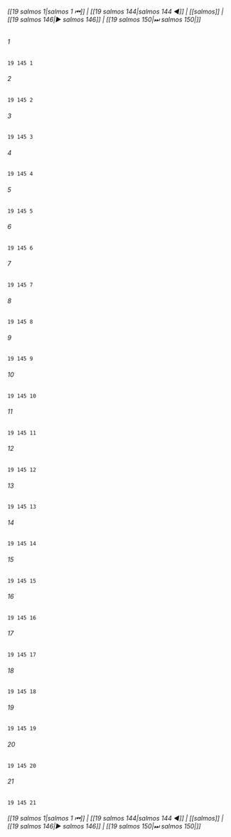 
###### [[19 salmos 1|salmos 1 ⏮]] | [[19 salmos 144|salmos 144 ◀]] | [[salmos]] | [[19 salmos 146|▶ salmos 146]] | [[19 salmos 150|⏭ salmos 150|]]

###### 1
``` verse
19 145 1 
```
###### 2
``` verse
19 145 2 
```
###### 3
``` verse
19 145 3 
```
###### 4
``` verse
19 145 4 
```
###### 5
``` verse
19 145 5 
```
###### 6
``` verse
19 145 6 
```
###### 7
``` verse
19 145 7 
```
###### 8
``` verse
19 145 8 
```
###### 9
``` verse
19 145 9 
```
###### 10
``` verse
19 145 10 
```
###### 11
``` verse
19 145 11 
```
###### 12
``` verse
19 145 12 
```
###### 13
``` verse
19 145 13 
```
###### 14
``` verse
19 145 14 
```
###### 15
``` verse
19 145 15 
```
###### 16
``` verse
19 145 16 
```
###### 17
``` verse
19 145 17 
```
###### 18
``` verse
19 145 18 
```
###### 19
``` verse
19 145 19 
```
###### 20
``` verse
19 145 20 
```
###### 21
``` verse
19 145 21 
```

###### [[19 salmos 1|salmos 1 ⏮]] | [[19 salmos 144|salmos 144 ◀]] | [[salmos]] | [[19 salmos 146|▶ salmos 146]] | [[19 salmos 150|⏭ salmos 150|]]

